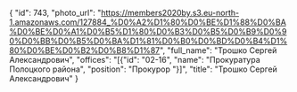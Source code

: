 {
    "id": 743,
    "photo_url": "https://members2020by.s3.eu-north-1.amazonaws.com/127884_%D0%A2%D1%80%D0%BE%D1%88%D0%BA%D0%BE%D0%A1%D0%B5%D1%80%D0%B3%D0%B5%D0%B9%D0%90%D0%BB%D0%B5%D0%BA%D1%81%D0%B0%D0%BD%D0%B4%D1%80%D0%BE%D0%B2%D0%B8%D1%87",
    "full_name": "Трошко Сергей Александрович",
    "offices": "[{\"id\": \"02-16\", \"name\": \"Прокуратура Полоцкого района\", \"position\": \"Прокурор \"}]",
    "title": "Трошко Сергей Александрович"
}